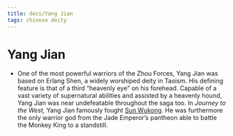 ```yaml
---
title: docs/Yang Jian
tags: chinese deity
---
```


# Yang Jian
- One of the most powerful warriors of the Zhou Forces, Yang Jian was based on Erlang Shen, a widely worshiped deity in Taoism. His defining feature is that of a third “heavenly eye” on his forehead. Capable of a vast variety of supernatural abilities and assisted by a heavenly hound, Yang Jian was near undefeatable throughout the saga too. In _Journey to the West,_ Yang Jian famously fought [Sun Wukong](Sun%20Wukong.md.md). He was furthermore the only warrior god from the Jade Emperor’s pantheon able to battle the Monkey King to a standstill.